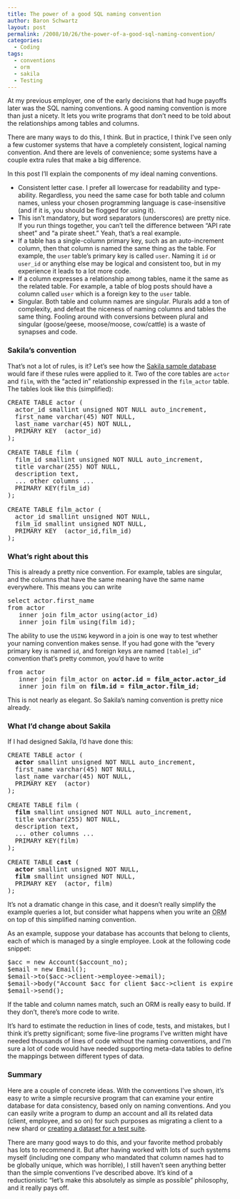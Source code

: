 ```yaml
---
title: The power of a good SQL naming convention
author: Baron Schwartz
layout: post
permalink: /2008/10/26/the-power-of-a-good-sql-naming-convention/
categories:
  - Coding
tags:
  - conventions
  - orm
  - sakila
  - Testing
---
```

At my previous employer, one of the early decisions that had huge payoffs later was the SQL naming conventions. A good naming convention is more than just a nicety. It lets you write programs that don&#8217;t need to be told about the relationships among tables and columns.

There are many ways to do this, I think. But in practice, I think I&#8217;ve seen only a few customer systems that have a completely consistent, logical naming convention. And there are levels of convenience; some systems have a couple extra rules that make a big difference.

In this post I&#8217;ll explain the components of my ideal naming conventions.

<!--more-->

*   Consistent letter case. I prefer all lowercase for readability and type-ability. Regardless, you need the same case for both table and column names, unless your chosen programming language is case-insensitive (and if it is, you should be flogged for using it).
*   This isn&#8217;t mandatory, but word separators (underscores) are pretty nice. If you run things together, you can&#8217;t tell the difference between &#8220;API rate sheet&#8221; and &#8220;a pirate sheet.&#8221; Yeah, that&#8217;s a real example.
*   If a table has a single-column primary key, such as an auto-increment column, then that column is named the same thing as the table. For example, the `user` table&#8217;s primary key is called `user`. Naming it `id` or `user_id` or anything else may be logical and consistent too, but in my experience it leads to a lot more code.
*   If a column expresses a relationship among tables, name it the same as the related table. For example, a table of blog posts should have a column called `user` which is a foreign key to the `user` table.
*   Singular. Both table and column names are singular. Plurals add a ton of complexity, and defeat the niceness of naming columns and tables the same thing. Fooling around with conversions between plural and singular (goose/geese, moose/moose, cow/cattle) is a waste of synapses and code.

### Sakila&#8217;s convention

That&#8217;s not a lot of rules, is it? Let&#8217;s see how the [Sakila sample database][1] would fare if these rules were applied to it. Two of the core tables are `actor` and `film`, with the &#8220;acted in&#8221; relationship expressed in the `film_actor` table. The tables look like this (simplified):

<pre>CREATE TABLE actor (
  actor_id smallint unsigned NOT NULL auto_increment,
  first_name varchar(45) NOT NULL,
  last_name varchar(45) NOT NULL,
  PRIMARY KEY  (actor_id)
);

CREATE TABLE film (
  film_id smallint unsigned NOT NULL auto_increment,
  title varchar(255) NOT NULL,
  description text,
  ... other columns ...
  PRIMARY KEY(film_id)
);

CREATE TABLE film_actor (
  actor_id smallint unsigned NOT NULL,
  film_id smallint unsigned NOT NULL,
  PRIMARY KEY  (actor_id,film_id)
);
</pre>

### What&#8217;s right about this

This is already a pretty nice convention. For example, tables are singular, and the columns that have the same meaning have the same name everywhere. This means you can write

<pre>select actor.first_name
from actor
   inner join film_actor using(actor_id)
   inner join film using(film_id);</pre>

The ability to use the `USING` keyword in a join is one way to test whether your naming convention makes sense. If you had gone with the &#8220;every primary key is named `id`, and foreign keys are named `[table]_id`&#8221; convention that&#8217;s pretty common, you&#8217;d have to write

<pre>from actor
   inner join film_actor on <strong>actor.id = film_actor.actor_id</strong>
   inner join film on <strong>film.id = film_actor.film_id</strong>;</pre>

This is not nearly as elegant. So Sakila&#8217;s naming convention is pretty nice already.

### What I&#8217;d change about Sakila

If I had designed Sakila, I&#8217;d have done this:

<pre>CREATE TABLE actor (
  <strong>actor</strong> smallint unsigned NOT NULL auto_increment,
  first_name varchar(45) NOT NULL,
  last_name varchar(45) NOT NULL,
  PRIMARY KEY  (actor)
);

CREATE TABLE film (
  <strong>film</strong> smallint unsigned NOT NULL auto_increment,
  title varchar(255) NOT NULL,
  description text,
  ... other columns ...
  PRIMARY KEY(film)
);

CREATE TABLE <strong>cast</strong> (
  <strong>actor</strong> smallint unsigned NOT NULL,
  <strong>film</strong> smallint unsigned NOT NULL,
  PRIMARY KEY  (actor, film)
);
</pre>

It&#8217;s not a dramatic change in this case, and it doesn&#8217;t really simplify the example queries a lot, but consider what happens when you write an <acronym title="Object-relational mapping">ORM</acronym> on top of this simplified naming convention.

As an example, suppose your database has accounts that belong to clients, each of which is managed by a single employee. Look at the following code snippet:

<pre>$acc = new Account($account_no);
$email = new Email();
$email->to($acc->client->employee->email);
$email->body("Account $acc for client $acc->client is expired");
$email->send();
</pre>

If the table and column names match, such an ORM is really easy to build. If they don&#8217;t, there&#8217;s more code to write.

It&#8217;s hard to estimate the reduction in lines of code, tests, and mistakes, but I think it&#8217;s pretty significant; some five-line programs I&#8217;ve written might have needed thousands of lines of code without the naming conventions, and I&#8217;m sure a lot of code would have needed supporting meta-data tables to define the mappings between different types of data.

### Summary

Here are a couple of concrete ideas. With the conventions I&#8217;ve shown, it&#8217;s easy to write a simple recursive program that can examine your entire database for data consistency, based only on naming conventions. And you can easily write a program to dump an account and all its related data (client, employee, and so on) for such purposes as migrating a client to a new shard or [creating a dataset for a test suite][2].

There are many good ways to do this, and your favorite method probably has lots to recommend it. But after having worked with lots of such systems myself (including one company who mandated that column names had to be globally unique, which was horrible), I still haven&#8217;t seen anything better than the simple conventions I&#8217;ve described above. It&#8217;s kind of a reductionistic &#8220;let&#8217;s make this absolutely as simple as possible&#8221; philosophy, and it really pays off.

 [1]: http://dev.mysql.com/doc/sakila/en/sakila.html
 [2]: http://www.xaprb.com/blog/2008/08/19/how-to-unit-test-code-that-interacts-with-a-database/